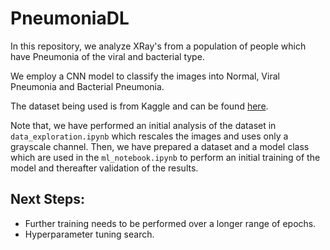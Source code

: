 # PneumoniaDL

In this repository, we analyze XRay's from a population of people which have Pneumonia of the viral and bacterial type.

We employ a CNN model to classify the images into Normal, Viral Pneumonia and Bacterial Pneumonia.

The dataset being used is from Kaggle and can be found [here](https://www.kaggle.com/datasets/paultimothymooney/chest-xray-pneumonia).

Note that, we have performed an initial analysis of the dataset in `data_exploration.ipynb` which rescales the images and uses only a grayscale channel. Then, we have prepared a dataset and a model class which are used in the `ml_notebook.ipynb` to perform an initial training of the model and thereafter validation of the results.

## Next Steps:

- Further training needs to be performed over a longer range of epochs.
- Hyperparameter tuning search.